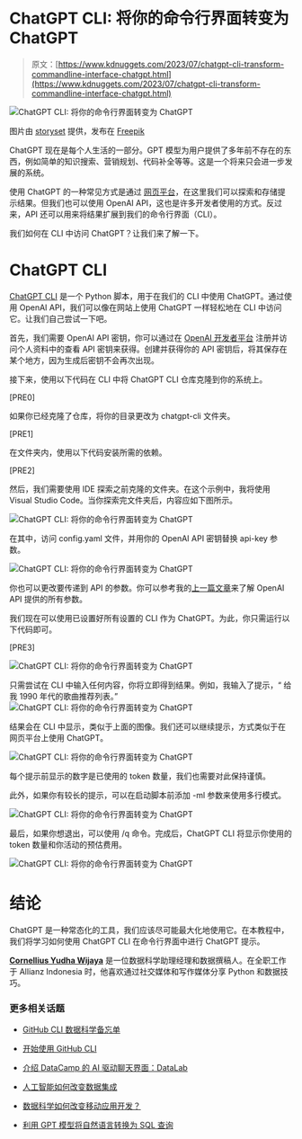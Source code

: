# ChatGPT CLI: 将你的命令行界面转变为 ChatGPT

> 原文：[https://www.kdnuggets.com/2023/07/chatgpt-cli-transform-commandline-interface-chatgpt.html](https://www.kdnuggets.com/2023/07/chatgpt-cli-transform-commandline-interface-chatgpt.html)

![ChatGPT CLI: 将你的命令行界面转变为 ChatGPT](../Images/784b8880ab1746c2088629c3398dade2.png)

图片由 [storyset](https://www.freepik.com/free-vector/hand-coding-concept-illustration_21532467.htm#query=command%20prompt&position=4&from_view=search&track=ais) 提供，发布在 [Freepik](https://www.freepik.com/)

ChatGPT 现在是每个人生活的一部分。GPT 模型为用户提供了多年前不存在的东西，例如简单的知识搜索、营销规划、代码补全等等。这是一个将来只会进一步发展的系统。

使用 ChatGPT 的一种常见方式是通过 [网页平台](https://chat.openai.com/)，在这里我们可以探索和存储提示结果。但我们也可以使用 OpenAI API，这也是许多开发者使用的方式。反过来，API 还可以用来将结果扩展到我们的命令行界面（CLI）。

我们如何在 CLI 中访问 ChatGPT？让我们来了解一下。

# ChatGPT CLI

[ChatGPT CLI](https://github.com/marcolardera/chatgpt-cli) 是一个 Python 脚本，用于在我们的 CLI 中使用 ChatGPT。通过使用 OpenAI API，我们可以像在网站上使用 ChatGPT 一样轻松地在 CLI 中访问它。让我们自己尝试一下吧。

首先，我们需要 OpenAI API 密钥，你可以通过在 [OpenAI 开发者平台](https://platform.openai.com/overview) 注册并访问个人资料中的查看 API 密钥来获得。创建并获得你的 API 密钥后，将其保存在某个地方，因为生成后密钥不会再次出现。

接下来，使用以下代码在 CLI 中将 ChatGPT CLI 仓库克隆到你的系统上。

[PRE0]

如果你已经克隆了仓库，将你的目录更改为 chatgpt-cli 文件夹。

[PRE1]

在文件夹内，使用以下代码安装所需的依赖。

[PRE2]

然后，我们需要使用 IDE 探索之前克隆的文件夹。在这个示例中，我将使用 Visual Studio Code。当你探索完文件夹后，内容应如下图所示。

![ChatGPT CLI: 将你的命令行界面转变为 ChatGPT](../Images/c06867f1e3cf8cc1da71f919edd04ddb.png)

在其中，访问 config.yaml 文件，并用你的 OpenAI API 密钥替换 api-key 参数。

![ChatGPT CLI: 将你的命令行界面转变为 ChatGPT](../Images/f672c692f6ad1e1c4da75741c8bfaf17.png)

你也可以更改要传递到 API 的参数。你可以参考我的[上一篇文章](/2023/04/text-summarization-development-python-tutorial-gpt35.html)来了解 OpenAI API 提供的所有参数。

我们现在可以使用已设置好所有设置的 CLI 作为 ChatGPT。为此，你只需运行以下代码即可。

[PRE3]

![ChatGPT CLI: 将你的命令行界面转变为 ChatGPT](../Images/8abf4be3a1fe113ff43604c7743039a7.png)

只需尝试在 CLI 中输入任何内容，你将立即得到结果。例如，我输入了提示，“ 给我 1990 年代的歌曲推荐列表。”![ChatGPT CLI: 将你的命令行界面转变为 ChatGPT](../Images/111375a04c65b013b0f8e4f167111dae.png)

结果会在 CLI 中显示，类似于上面的图像。我们还可以继续提示，方式类似于在网页平台上使用 ChatGPT。

![ChatGPT CLI: 将你的命令行界面转变为 ChatGPT](../Images/78cbbf8a224b029db7535c439c4be2b4.png)

每个提示前显示的数字是已使用的 token 数量，我们也需要对此保持谨慎。

此外，如果你有较长的提示，可以在启动脚本前添加 -ml 参数来使用多行模式。

![ChatGPT CLI: 将你的命令行界面转变为 ChatGPT](../Images/c4a6c3715827612fefcc3cd7e23d4966.png)

最后，如果你想退出，可以使用 /q 命令。完成后，ChatGPT CLI 将显示你使用的 token 数量和你活动的预估费用。

![ChatGPT CLI: 将你的命令行界面转变为 ChatGPT](../Images/b13866c0874e15b1dd2ba7e927132868.png)

# 结论

ChatGPT 是一种常态化的工具，我们应该尽可能最大化地使用它。在本教程中，我们将学习如何使用 ChatGPT CLI 在命令行界面中进行 ChatGPT 提示。

**[Cornellius Yudha Wijaya](https://www.linkedin.com/in/cornellius-yudha-wijaya/)** 是一位数据科学助理经理和数据撰稿人。在全职工作于 Allianz Indonesia 时，他喜欢通过社交媒体和写作媒体分享 Python 和数据技巧。

### 更多相关话题

+   [GitHub CLI 数据科学备忘单](https://www.kdnuggets.com/2023/03/github-cli-data-science-cheat-sheet.html)

+   [开始使用 GitHub CLI](https://www.kdnuggets.com/2023/03/getting-started-github-cli.html)

+   [介绍 DataCamp 的 AI 驱动聊天界面：DataLab](https://www.kdnuggets.com/introducing-datacamps-ai-powered-chat-interface-datalab)

+   [人工智能如何改变数据集成](https://www.kdnuggets.com/2022/04/artificial-intelligence-transform-data-integration.html)

+   [数据科学如何改变移动应用开发？](https://www.kdnuggets.com/2023/03/data-science-transform-mobile-app-development.html)

+   [利用 GPT 模型将自然语言转换为 SQL 查询](https://www.kdnuggets.com/leveraging-gpt-models-to-transform-natural-language-to-sql-queries)
